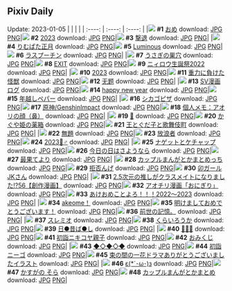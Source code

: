 ## Pixiv Daily
Update: 2023-01-05
|      |      |      |
| :----: | :----: | :----: |
|![](https://pixiv.microyu.workers.dev/c/240x480/img-master/img/2023/01/03/00/37/35/104181796_p0_master1200.jpg) **#1** [おめ](https://www.pixiv.net/artworks/104181796) download: [JPG](https://pixiv.microyu.workers.dev/img-original/img/2023/01/03/00/37/35/104181796_p0.jpg) [PNG](https://pixiv.microyu.workers.dev/img-original/img/2023/01/03/00/37/35/104181796_p0.png)|![](https://pixiv.microyu.workers.dev/c/240x480/img-master/img/2023/01/04/00/00/23/104212667_p0_master1200.jpg) **#2** [2023](https://www.pixiv.net/artworks/104212667) download: [JPG](https://pixiv.microyu.workers.dev/img-original/img/2023/01/04/00/00/23/104212667_p0.jpg) [PNG](https://pixiv.microyu.workers.dev/img-original/img/2023/01/04/00/00/23/104212667_p0.png)|![](https://pixiv.microyu.workers.dev/c/240x480/img-master/img/2023/01/03/06/00/05/104187239_p0_master1200.jpg) **#3** [撃退](https://www.pixiv.net/artworks/104187239) download: [JPG](https://pixiv.microyu.workers.dev/img-original/img/2023/01/03/06/00/05/104187239_p0.jpg) [PNG](https://pixiv.microyu.workers.dev/img-original/img/2023/01/03/06/00/05/104187239_p0.png)|
|![](https://pixiv.microyu.workers.dev/c/240x480/img-master/img/2023/01/04/00/00/34/104212712_p0_master1200.jpg) **#4** [りむぱた正月](https://www.pixiv.net/artworks/104212712) download: [JPG](https://pixiv.microyu.workers.dev/img-original/img/2023/01/04/00/00/34/104212712_p0.jpg) [PNG](https://pixiv.microyu.workers.dev/img-original/img/2023/01/04/00/00/34/104212712_p0.png)|![](https://pixiv.microyu.workers.dev/c/240x480/img-master/img/2023/01/03/00/00/30/104180229_p0_master1200.jpg) **#5** [Luminous](https://www.pixiv.net/artworks/104180229) download: [JPG](https://pixiv.microyu.workers.dev/img-original/img/2023/01/03/00/00/30/104180229_p0.jpg) [PNG](https://pixiv.microyu.workers.dev/img-original/img/2023/01/03/00/00/30/104180229_p0.png)|![](https://pixiv.microyu.workers.dev/c/240x480/img-master/img/2023/01/04/00/00/04/104212598_p0_master1200.jpg) **#6** [ラスプーチン](https://www.pixiv.net/artworks/104212598) download: [JPG](https://pixiv.microyu.workers.dev/img-original/img/2023/01/04/00/00/04/104212598_p0.jpg) [PNG](https://pixiv.microyu.workers.dev/img-original/img/2023/01/04/00/00/04/104212598_p0.png)|
|![](https://pixiv.microyu.workers.dev/c/240x480/img-master/img/2023/01/03/07/30/01/104188088_p0_master1200.jpg) **#7** [うさぎの巣穴](https://www.pixiv.net/artworks/104188088) download: [JPG](https://pixiv.microyu.workers.dev/img-original/img/2023/01/03/07/30/01/104188088_p0.jpg) [PNG](https://pixiv.microyu.workers.dev/img-original/img/2023/01/03/07/30/01/104188088_p0.png)|![](https://pixiv.microyu.workers.dev/c/240x480/img-master/img/2023/01/03/00/10/48/104180815_p0_master1200.jpg) **#8** [EXIT](https://www.pixiv.net/artworks/104180815) download: [JPG](https://pixiv.microyu.workers.dev/img-original/img/2023/01/03/00/10/48/104180815_p0.jpg) [PNG](https://pixiv.microyu.workers.dev/img-original/img/2023/01/03/00/10/48/104180815_p0.png)|![](https://pixiv.microyu.workers.dev/c/240x480/img-master/img/2023/01/03/15/39/40/104197031_p0_master1200.jpg) **#9** [ニィロウ生誕祭2022](https://www.pixiv.net/artworks/104197031) download: [JPG](https://pixiv.microyu.workers.dev/img-original/img/2023/01/03/15/39/40/104197031_p0.jpg) [PNG](https://pixiv.microyu.workers.dev/img-original/img/2023/01/03/15/39/40/104197031_p0.png)|
|![](https://pixiv.microyu.workers.dev/c/240x480/img-master/img/2023/01/03/00/00/19/104180174_p0_master1200.jpg) **#10** [2023](https://www.pixiv.net/artworks/104180174) download: [JPG](https://pixiv.microyu.workers.dev/img-original/img/2023/01/03/00/00/19/104180174_p0.jpg) [PNG](https://pixiv.microyu.workers.dev/img-original/img/2023/01/03/00/00/19/104180174_p0.png)|![](https://pixiv.microyu.workers.dev/c/240x480/img-master/img/2023/01/03/08/15/11/104188625_p0_master1200.jpg) **#11** [重力に負けた怪獣](https://www.pixiv.net/artworks/104188625) download: [JPG](https://pixiv.microyu.workers.dev/img-original/img/2023/01/03/08/15/11/104188625_p0.jpg) [PNG](https://pixiv.microyu.workers.dev/img-original/img/2023/01/03/08/15/11/104188625_p0.png)|![](https://pixiv.microyu.workers.dev/c/240x480/img-master/img/2023/01/03/01/02/00/104182561_p0_master1200.jpg) **#12** [无题](https://www.pixiv.net/artworks/104182561) download: [JPG](https://pixiv.microyu.workers.dev/img-original/img/2023/01/03/01/02/00/104182561_p0.jpg) [PNG](https://pixiv.microyu.workers.dev/img-original/img/2023/01/03/01/02/00/104182561_p0.png)|
|![](https://pixiv.microyu.workers.dev/c/240x480/img-master/img/2023/01/03/19/04/24/104202447_p0_master1200.jpg) **#13** [SV漫画ログ](https://www.pixiv.net/artworks/104202447) download: [JPG](https://pixiv.microyu.workers.dev/img-original/img/2023/01/03/19/04/24/104202447_p0.jpg) [PNG](https://pixiv.microyu.workers.dev/img-original/img/2023/01/03/19/04/24/104202447_p0.png)|![](https://pixiv.microyu.workers.dev/c/240x480/img-master/img/2023/01/03/00/00/22/104180197_p0_master1200.jpg) **#14** [happy new year](https://www.pixiv.net/artworks/104180197) download: [JPG](https://pixiv.microyu.workers.dev/img-original/img/2023/01/03/00/00/22/104180197_p0.jpg) [PNG](https://pixiv.microyu.workers.dev/img-original/img/2023/01/03/00/00/22/104180197_p0.png)|![](https://pixiv.microyu.workers.dev/c/240x480/img-master/img/2023/01/03/22/16/15/104208743_p0_master1200.jpg) **#15** [年越しペパー](https://www.pixiv.net/artworks/104208743) download: [JPG](https://pixiv.microyu.workers.dev/img-original/img/2023/01/03/22/16/15/104208743_p0.jpg) [PNG](https://pixiv.microyu.workers.dev/img-original/img/2023/01/03/22/16/15/104208743_p0.png)|
|![](https://pixiv.microyu.workers.dev/c/240x480/img-master/img/2023/01/03/20/30/03/104205034_p0_master1200.jpg) **#16** [シカゴピザ](https://www.pixiv.net/artworks/104205034) download: [JPG](https://pixiv.microyu.workers.dev/img-original/img/2023/01/03/20/30/03/104205034_p0.jpg) [PNG](https://pixiv.microyu.workers.dev/img-original/img/2023/01/03/20/30/03/104205034_p0.png)|![](https://pixiv.microyu.workers.dev/c/240x480/img-master/img/2023/01/03/20/52/02/104205767_p0_master1200.jpg) **#17** [原神/GenshinImpact](https://www.pixiv.net/artworks/104205767) download: [JPG](https://pixiv.microyu.workers.dev/img-original/img/2023/01/03/20/52/02/104205767_p0.jpg) [PNG](https://pixiv.microyu.workers.dev/img-original/img/2023/01/03/20/52/02/104205767_p0.png)|![](https://pixiv.microyu.workers.dev/c/240x480/img-master/img/2023/01/03/08/00/06/104188430_p0_master1200.jpg) **#18** [個人メモ：アオリの顔（鼻）](https://www.pixiv.net/artworks/104188430) download: [JPG](https://pixiv.microyu.workers.dev/img-original/img/2023/01/03/08/00/06/104188430_p0.jpg) [PNG](https://pixiv.microyu.workers.dev/img-original/img/2023/01/03/08/00/06/104188430_p0.png)|
|![](https://pixiv.microyu.workers.dev/c/240x480/img-master/img/2023/01/03/00/01/01/104180320_p0_master1200.jpg) **#19** [🐇](https://www.pixiv.net/artworks/104180320) download: [JPG](https://pixiv.microyu.workers.dev/img-original/img/2023/01/03/00/01/01/104180320_p0.jpg) [PNG](https://pixiv.microyu.workers.dev/img-original/img/2023/01/03/00/01/01/104180320_p0.png)|![](https://pixiv.microyu.workers.dev/c/240x480/img-master/img/2023/01/03/16/57/25/104198857_p0_master1200.jpg) **#20** [かぐや姫の薬箱](https://www.pixiv.net/artworks/104198857) download: [JPG](https://pixiv.microyu.workers.dev/img-original/img/2023/01/03/16/57/25/104198857_p0.jpg) [PNG](https://pixiv.microyu.workers.dev/img-original/img/2023/01/03/16/57/25/104198857_p0.png)|![](https://pixiv.microyu.workers.dev/c/240x480/img-master/img/2023/01/03/00/25/04/104181354_p0_master1200.jpg) **#21** [王とぐだ子と歌舞伎町](https://www.pixiv.net/artworks/104181354) download: [JPG](https://pixiv.microyu.workers.dev/img-original/img/2023/01/03/00/25/04/104181354_p0.jpg) [PNG](https://pixiv.microyu.workers.dev/img-original/img/2023/01/03/00/25/04/104181354_p0.png)|
|![](https://pixiv.microyu.workers.dev/c/240x480/img-master/img/2023/01/04/15/18/44/104227337_p0_master1200.jpg) **#22** [無題](https://www.pixiv.net/artworks/104227337) download: [JPG](https://pixiv.microyu.workers.dev/img-original/img/2023/01/04/15/18/44/104227337_p0.jpg) [PNG](https://pixiv.microyu.workers.dev/img-original/img/2023/01/04/15/18/44/104227337_p0.png)|![](https://pixiv.microyu.workers.dev/c/240x480/img-master/img/2023/01/03/10/50/31/104190976_p0_master1200.jpg) **#23** [放浪者](https://www.pixiv.net/artworks/104190976) download: [JPG](https://pixiv.microyu.workers.dev/img-original/img/2023/01/03/10/50/31/104190976_p0.jpg) [PNG](https://pixiv.microyu.workers.dev/img-original/img/2023/01/03/10/50/31/104190976_p0.png)|![](https://pixiv.microyu.workers.dev/c/240x480/img-master/img/2023/01/04/12/00/01/104223543_p0_master1200.jpg) **#24** [2023🐰♂](https://www.pixiv.net/artworks/104223543) download: [JPG](https://pixiv.microyu.workers.dev/img-original/img/2023/01/04/12/00/01/104223543_p0.jpg) [PNG](https://pixiv.microyu.workers.dev/img-original/img/2023/01/04/12/00/01/104223543_p0.png)|
|![](https://pixiv.microyu.workers.dev/c/240x480/img-master/img/2023/01/04/20/30/03/104235099_p0_master1200.jpg) **#25** [ナゲットとケチャップ](https://www.pixiv.net/artworks/104235099) download: [JPG](https://pixiv.microyu.workers.dev/img-original/img/2023/01/04/20/30/03/104235099_p0.jpg) [PNG](https://pixiv.microyu.workers.dev/img-original/img/2023/01/04/20/30/03/104235099_p0.png)|![](https://pixiv.microyu.workers.dev/c/240x480/img-master/img/2023/01/03/00/00/31/104180233_p0_master1200.jpg) **#26** [今日の日はさようなら](https://www.pixiv.net/artworks/104180233) download: [JPG](https://pixiv.microyu.workers.dev/img-original/img/2023/01/03/00/00/31/104180233_p0.jpg) [PNG](https://pixiv.microyu.workers.dev/img-original/img/2023/01/03/00/00/31/104180233_p0.png)|![](https://pixiv.microyu.workers.dev/c/240x480/img-master/img/2023/01/04/01/19/51/104215346_p0_master1200.jpg) **#27** [最果てより](https://www.pixiv.net/artworks/104215346) download: [JPG](https://pixiv.microyu.workers.dev/img-original/img/2023/01/04/01/19/51/104215346_p0.jpg) [PNG](https://pixiv.microyu.workers.dev/img-original/img/2023/01/04/01/19/51/104215346_p0.png)|
|![](https://pixiv.microyu.workers.dev/c/240x480/img-master/img/2023/01/03/21/56/52/104208047_p0_master1200.jpg) **#28** [カップルまんがとかまとめっち](https://www.pixiv.net/artworks/104208047) download: [JPG](https://pixiv.microyu.workers.dev/img-original/img/2023/01/03/21/56/52/104208047_p0.jpg) [PNG](https://pixiv.microyu.workers.dev/img-original/img/2023/01/03/21/56/52/104208047_p0.png)|![](https://pixiv.microyu.workers.dev/c/240x480/img-master/img/2023/01/03/00/09/14/104180768_p0_master1200.jpg) **#29** [拒否んげ](https://www.pixiv.net/artworks/104180768) download: [JPG](https://pixiv.microyu.workers.dev/img-original/img/2023/01/03/00/09/14/104180768_p0.jpg) [PNG](https://pixiv.microyu.workers.dev/img-original/img/2023/01/03/00/09/14/104180768_p0.png)|![](https://pixiv.microyu.workers.dev/c/240x480/img-master/img/2023/01/04/00/08/13/104212803_p0_master1200.jpg) **#30** [卯ガールJKさん](https://www.pixiv.net/artworks/104212803) download: [JPG](https://pixiv.microyu.workers.dev/img-original/img/2023/01/04/00/08/13/104212803_p0.jpg) [PNG](https://pixiv.microyu.workers.dev/img-original/img/2023/01/04/00/08/13/104212803_p0.png)|
|![](https://pixiv.microyu.workers.dev/c/240x480/img-master/img/2023/01/03/00/37/12/104181783_p0_master1200.jpg) **#31** [2.5次元の推しがクラスメイトになりました!?56【創作漫画】](https://www.pixiv.net/artworks/104181783) download: [JPG](https://pixiv.microyu.workers.dev/img-original/img/2023/01/03/00/37/12/104181783_p0.jpg) [PNG](https://pixiv.microyu.workers.dev/img-original/img/2023/01/03/00/37/12/104181783_p0.png)|![](https://pixiv.microyu.workers.dev/c/240x480/img-master/img/2023/01/03/12/45/58/104193136_p0_master1200.jpg) **#32** [アオチリ漫画「おにぎり」](https://www.pixiv.net/artworks/104193136) download: [JPG](https://pixiv.microyu.workers.dev/img-original/img/2023/01/03/12/45/58/104193136_p0.jpg) [PNG](https://pixiv.microyu.workers.dev/img-original/img/2023/01/03/12/45/58/104193136_p0.png)|![](https://pixiv.microyu.workers.dev/c/240x480/img-master/img/2023/01/03/18/12/25/104200933_p0_master1200.jpg) **#33** [あけおめことよろ！！！2022〜2023](https://www.pixiv.net/artworks/104200933) download: [JPG](https://pixiv.microyu.workers.dev/img-original/img/2023/01/03/18/12/25/104200933_p0.jpg) [PNG](https://pixiv.microyu.workers.dev/img-original/img/2023/01/03/18/12/25/104200933_p0.png)|
|![](https://pixiv.microyu.workers.dev/c/240x480/img-master/img/2023/01/03/12/53/59/104193440_p0_master1200.jpg) **#34** [akeome！](https://www.pixiv.net/artworks/104193440) download: [JPG](https://pixiv.microyu.workers.dev/img-original/img/2023/01/03/12/53/59/104193440_p0.jpg) [PNG](https://pixiv.microyu.workers.dev/img-original/img/2023/01/03/12/53/59/104193440_p0.png)|![](https://pixiv.microyu.workers.dev/c/240x480/img-master/img/2023/01/03/16/57/09/104198851_p0_master1200.jpg) **#35** [明けましておめでとうございます！](https://www.pixiv.net/artworks/104198851) download: [JPG](https://pixiv.microyu.workers.dev/img-original/img/2023/01/03/16/57/09/104198851_p0.jpg) [PNG](https://pixiv.microyu.workers.dev/img-original/img/2023/01/03/16/57/09/104198851_p0.png)|![](https://pixiv.microyu.workers.dev/c/240x480/img-master/img/2023/01/03/23/45/54/104212025_p0_master1200.jpg) **#36** [前世の記憶。](https://www.pixiv.net/artworks/104212025) download: [JPG](https://pixiv.microyu.workers.dev/img-original/img/2023/01/03/23/45/54/104212025_p0.jpg) [PNG](https://pixiv.microyu.workers.dev/img-original/img/2023/01/03/23/45/54/104212025_p0.png)|
|![](https://pixiv.microyu.workers.dev/c/240x480/img-master/img/2023/01/04/00/32/25/104214000_p0_master1200.jpg) **#37** [スレミオ](https://www.pixiv.net/artworks/104214000) download: [JPG](https://pixiv.microyu.workers.dev/img-original/img/2023/01/04/00/32/25/104214000_p0.jpg) [PNG](https://pixiv.microyu.workers.dev/img-original/img/2023/01/04/00/32/25/104214000_p0.png)|![](https://pixiv.microyu.workers.dev/c/240x480/img-master/img/2023/01/03/18/31/46/104201474_p0_master1200.jpg) **#38** [くらいろうか](https://www.pixiv.net/artworks/104201474) download: [JPG](https://pixiv.microyu.workers.dev/img-original/img/2023/01/03/18/31/46/104201474_p0.jpg) [PNG](https://pixiv.microyu.workers.dev/img-original/img/2023/01/03/18/31/46/104201474_p0.png)|![](https://pixiv.microyu.workers.dev/c/240x480/img-master/img/2023/01/04/16/05/37/104228291_p0_master1200.jpg) **#39** [日●昔ば●し](https://www.pixiv.net/artworks/104228291) download: [JPG](https://pixiv.microyu.workers.dev/img-original/img/2023/01/04/16/05/37/104228291_p0.jpg) [PNG](https://pixiv.microyu.workers.dev/img-original/img/2023/01/04/16/05/37/104228291_p0.png)|
|![](https://pixiv.microyu.workers.dev/c/240x480/img-master/img/2023/01/03/00/00/21/104180191_p0_master1200.jpg) **#40** [🐇🐇🐇](https://www.pixiv.net/artworks/104180191) download: [JPG](https://pixiv.microyu.workers.dev/img-original/img/2023/01/03/00/00/21/104180191_p0.jpg) [PNG](https://pixiv.microyu.workers.dev/img-original/img/2023/01/03/00/00/21/104180191_p0.png)|![](https://pixiv.microyu.workers.dev/c/240x480/img-master/img/2023/01/03/00/00/05/104180107_p0_master1200.jpg) **#41** [初詣ニキコヤ親子](https://www.pixiv.net/artworks/104180107) download: [JPG](https://pixiv.microyu.workers.dev/img-original/img/2023/01/03/00/00/05/104180107_p0.jpg) [PNG](https://pixiv.microyu.workers.dev/img-original/img/2023/01/03/00/00/05/104180107_p0.png)|![](https://pixiv.microyu.workers.dev/c/240x480/img-master/img/2023/01/03/19/07/22/104202536_master1200.jpg) **#42** [おみくじ](https://www.pixiv.net/artworks/104202536) download: [JPG](https://pixiv.microyu.workers.dev/img-original/img/2023/01/03/19/07/22/104202536.jpg) [PNG](https://pixiv.microyu.workers.dev/img-original/img/2023/01/03/19/07/22/104202536.png)|
|![](https://pixiv.microyu.workers.dev/c/240x480/img-master/img/2023/01/03/00/00/06/104180115_p0_master1200.jpg) **#43** [◆◇◆◇◆](https://www.pixiv.net/artworks/104180115) download: [JPG](https://pixiv.microyu.workers.dev/img-original/img/2023/01/03/00/00/06/104180115_p0.jpg) [PNG](https://pixiv.microyu.workers.dev/img-original/img/2023/01/03/00/00/06/104180115_p0.png)|![](https://pixiv.microyu.workers.dev/c/240x480/img-master/img/2023/01/04/00/00/55/104212779_p0_master1200.jpg) **#44** [初詣ニーゴ](https://www.pixiv.net/artworks/104212779) download: [JPG](https://pixiv.microyu.workers.dev/img-original/img/2023/01/04/00/00/55/104212779_p0.jpg) [PNG](https://pixiv.microyu.workers.dev/img-original/img/2023/01/04/00/00/55/104212779_p0.png)|![](https://pixiv.microyu.workers.dev/c/240x480/img-master/img/2023/01/03/22/03/49/104208331_p0_master1200.jpg) **#45** [束の間の一花ドラマありがとうございましたイラスト](https://www.pixiv.net/artworks/104208331) download: [JPG](https://pixiv.microyu.workers.dev/img-original/img/2023/01/03/22/03/49/104208331_p0.jpg) [PNG](https://pixiv.microyu.workers.dev/img-original/img/2023/01/03/22/03/49/104208331_p0.png)|
|![](https://pixiv.microyu.workers.dev/c/240x480/img-master/img/2023/01/03/20/43/11/104205469_p0_master1200.jpg) **#46** [ε(*´･ω･)з](https://www.pixiv.net/artworks/104205469) download: [JPG](https://pixiv.microyu.workers.dev/img-original/img/2023/01/03/20/43/11/104205469_p0.jpg) [PNG](https://pixiv.microyu.workers.dev/img-original/img/2023/01/03/20/43/11/104205469_p0.png)|![](https://pixiv.microyu.workers.dev/c/240x480/img-master/img/2023/01/03/00/01/34/104180375_p0_master1200.jpg) **#47** [かすがの そら](https://www.pixiv.net/artworks/104180375) download: [JPG](https://pixiv.microyu.workers.dev/img-original/img/2023/01/03/00/01/34/104180375_p0.jpg) [PNG](https://pixiv.microyu.workers.dev/img-original/img/2023/01/03/00/01/34/104180375_p0.png)|![](https://pixiv.microyu.workers.dev/c/240x480/img-master/img/2023/01/03/21/47/17/104207721_p0_master1200.jpg) **#48** [カップルまんがとかまとめ](https://www.pixiv.net/artworks/104207721) download: [JPG](https://pixiv.microyu.workers.dev/img-original/img/2023/01/03/21/47/17/104207721_p0.jpg) [PNG](https://pixiv.microyu.workers.dev/img-original/img/2023/01/03/21/47/17/104207721_p0.png)|
